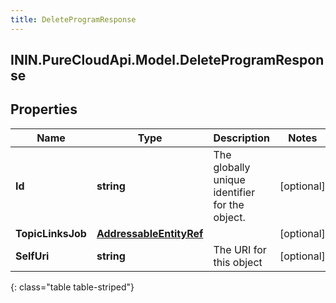```yaml
---
title: DeleteProgramResponse
---
```

## ININ.PureCloudApi.Model.DeleteProgramResponse

## Properties

|Name | Type | Description | Notes|
|------------ | ------------- | ------------- | -------------|
| **Id** | **string** | The globally unique identifier for the object. | [optional] |
| **TopicLinksJob** | [**AddressableEntityRef**](AddressableEntityRef.html) |  | [optional] |
| **SelfUri** | **string** | The URI for this object | [optional] |
{: class="table table-striped"}


